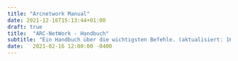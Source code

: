 ```yaml
---
title: "Arcnetwork Manual"
date: 2021-12-16T15:13:44+01:00
draft: true
title:  "ARC-NetWork - Handbuch"
subtitle: "Ein Handbuch über die wichtigsten Befehle. (aktualisiert: 16.02.2021)"
date:   2021-02-16 12:00:00 -0400
---
```

